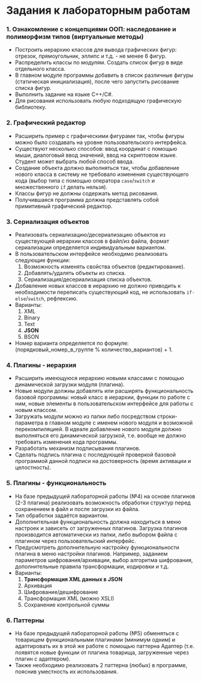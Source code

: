 ﻿# Задания к лабораторным работам

### 1. Ознакомление с концепциями ООП: наследование и полиморфизм типов (виртуальные методы)

* Построить иерархию классов для вывода графических фигур: отрезок, прямоугольник, эллипс и т.д. - не менее 6 фигур.
* Распределить классы по модулям. Создать список фигур  в виде отдельного класса.
* В главном модуле программы добавить в список различные фигуры (статическая инициализация), после чего запустить рисование списка фигур.
* Выполнить задание на языке C++/C#.
* Для рисования использовать любую подходящую графическую библиотеку.

### 2. Графический редактор

* Расширить пример с графическими фигурами так, чтобы фигуры можно было создавать на уровне пользовательского интерфейса.
* Существуют несколько способов: ввод координат с помощью мыши, диалоговый ввод значений, ввод на скриптовом языке. Студент может выбрать любой способ ввода.
* Создание объекта должно выполняться так, чтобы добавление нового класса в систему не требовало изменения существующего кода (выбор типа с помощью оператора `case`/`switch` и множественного `if` делать нельзя).
* Классы фигур не должны содержать метод рисования.
* Получившаяся программа должна представлять собой примитивный графический редактор.

### 3. Сериализация объектов

* Реализовать сериализацию/десериализацию объектов из существующей иерархии классов в файл/из файла, формат сериализации определяется индивидуальным вариантом.
* В пользовательском интерфейсе необходимо реализовать следующие функции:
  1. Возможность изменять свойства объектов (редактирование).
  1. Добавлять/удалять объекты из списка.
  1. Сериализация/десериализация списка объектов.
* Добавление новых классов в иерархию не должно приводить к необходимости переписать существующий код, не использовать `if-else`/`switch`, рефлексию.
* Варианты:
  1. XML
  1. Binary
  1. Text
  1. **JSON**
  1. BSON
* Номер варианта определяется по формуле: (порядковый_номер_в_группе % количество_вариантов) + 1.

### 4. Плагины - иерархия

* Расширить имеющуюся иерархию новыми классами с помощью динамической загрузки модуля (плагина).
* Новые модули должны добавлять или расширять функциональность базовой программы: новый класс в иерархии, функции по работе с ним, новые элементы в пользовательском интерфейсе для работы с новым классом.
* Загружать модули можно из папки либо посредством строки-параметра в главном модуле с именем нового модуля и возможной перекомпиляцией. В идеале добавление нового модуля должно выполняться его динамической загрузкой, т.е. вообще не должно требовать изменения кода программы.
* Разработать механизм подписывания плагинов.
* Сделать подпись плагина с последующей проверкой базовой программой данной подписи на достоверность (время активации и целостность).

### 5. Плагины - функциональность

* На базе предыдущей лабораторной работы (№4) на основе плагинов (2-3 плагина) реализовать возможность обработки структур перед сохранением в файл и после загрузки из файла.
* Тип обработки задаётся вариантом.
* Дополнительная функциональность должна находиться в меню настроек и зависеть от загруженных плагинов. Загрузка плагинов производится автоматически из папки, либо выбором файла с плагином через пользовательский интерфейс.
* Предусмотреть дополнительную настройку функциональности плагина в меню настройки плагинов. Например, заданием параметров шифрования/архивации, выбор алгоритма шифрования, дополнительные правила трансформации, кодировки и т.д.
* Варианты:
  1. **Трансформация XML данных в JSON**
  1. Архивация
  1. Шифрование/дешифрование
  1. Трансформация XML (можно XSLI)
  1. Сохранение контрольной суммы

### 6. Паттерны

* На базе предыдущей лабораторной работы (№5) обменяться с товарищем функциональными плагинами (минимум одним) и адаптировать их в этой же работе с помощью паттерна Адаптер (т.е. появятся новые функции от плагина товарища, загруженные через плагин с адаптером).
* Также необходимо реализовать 2 паттерна (любых) в программе, пояснив уместность их использования.
